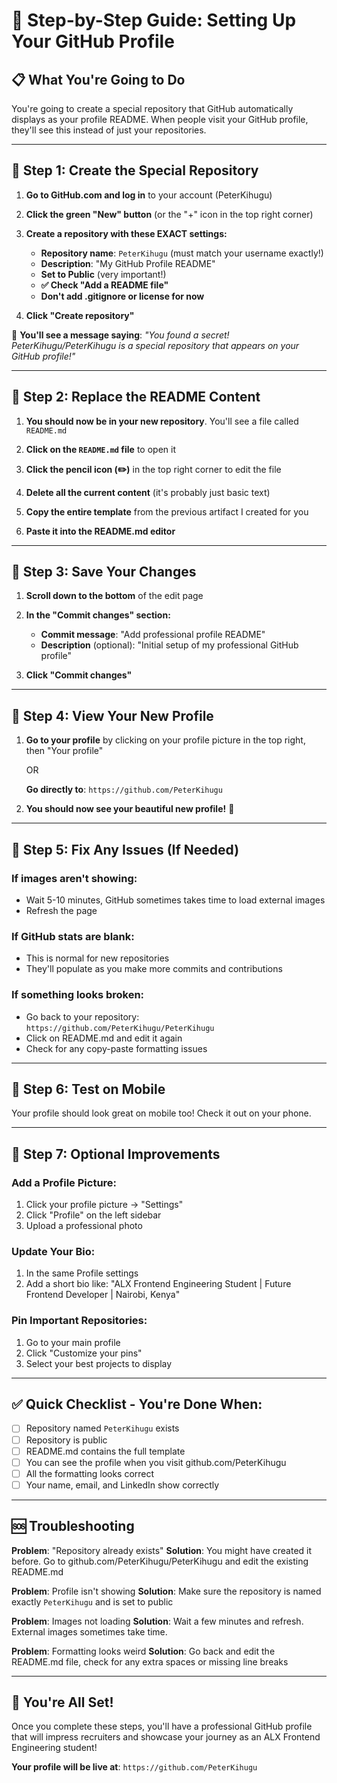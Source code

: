 # 🚀 Step-by-Step Guide: Setting Up Your GitHub Profile

## 📋 **What You're Going to Do**
You're going to create a special repository that GitHub automatically displays as your profile README. When people visit your GitHub profile, they'll see this instead of just your repositories.

---

## 🎯 **Step 1: Create the Special Repository**

1. **Go to GitHub.com and log in** to your account (PeterKihugu)

2. **Click the green "New" button** (or the "+" icon in the top right corner)

3. **Create a repository with these EXACT settings:**
   - **Repository name**: `PeterKihugu` (must match your username exactly!)
   - **Description**: "My GitHub Profile README"
   - **Set to Public** (very important!)
   - **✅ Check "Add a README file"**
   - **Don't add .gitignore or license for now**

4. **Click "Create repository"**

🎉 **You'll see a message saying**: *"You found a secret! PeterKihugu/PeterKihugu is a special repository that appears on your GitHub profile!"*

---

## 📝 **Step 2: Replace the README Content**

1. **You should now be in your new repository**. You'll see a file called `README.md`

2. **Click on the `README.md` file** to open it

3. **Click the pencil icon (✏️)** in the top right corner to edit the file

4. **Delete all the current content** (it's probably just basic text)

5. **Copy the entire template** from the previous artifact I created for you

6. **Paste it into the README.md editor**

---

## 💾 **Step 3: Save Your Changes**

1. **Scroll down to the bottom** of the edit page

2. **In the "Commit changes" section:**
   - **Commit message**: "Add professional profile README"
   - **Description** (optional): "Initial setup of my professional GitHub profile"

3. **Click "Commit changes"**

---

## 🎨 **Step 4: View Your New Profile**

1. **Go to your profile** by clicking on your profile picture in the top right, then "Your profile"
   
   OR
   
   **Go directly to**: `https://github.com/PeterKihugu`

2. **You should now see your beautiful new profile!** 🎉

---

## 🔧 **Step 5: Fix Any Issues (If Needed)**

### **If images aren't showing:**
- Wait 5-10 minutes, GitHub sometimes takes time to load external images
- Refresh the page

### **If GitHub stats are blank:**
- This is normal for new repositories
- They'll populate as you make more commits and contributions

### **If something looks broken:**
- Go back to your repository: `https://github.com/PeterKihugu/PeterKihugu`
- Click on README.md and edit it again
- Check for any copy-paste formatting issues

---

## 📱 **Step 6: Test on Mobile**
Your profile should look great on mobile too! Check it out on your phone.

---

## 🎯 **Step 7: Optional Improvements**

### **Add a Profile Picture:**
1. Click your profile picture → "Settings"
2. Click "Profile" on the left sidebar
3. Upload a professional photo

### **Update Your Bio:**
1. In the same Profile settings
2. Add a short bio like: "ALX Frontend Engineering Student | Future Frontend Developer | Nairobi, Kenya"

### **Pin Important Repositories:**
1. Go to your main profile
2. Click "Customize your pins"
3. Select your best projects to display

---

## ✅ **Quick Checklist - You're Done When:**

- [ ] Repository named `PeterKihugu` exists
- [ ] Repository is public
- [ ] README.md contains the full template
- [ ] You can see the profile when you visit github.com/PeterKihugu
- [ ] All the formatting looks correct
- [ ] Your name, email, and LinkedIn show correctly

---

## 🆘 **Troubleshooting**

**Problem**: "Repository already exists"
**Solution**: You might have created it before. Go to github.com/PeterKihugu/PeterKihugu and edit the existing README.md

**Problem**: Profile isn't showing
**Solution**: Make sure the repository is named exactly `PeterKihugu` and is set to public

**Problem**: Images not loading
**Solution**: Wait a few minutes and refresh. External images sometimes take time.

**Problem**: Formatting looks weird
**Solution**: Go back and edit the README.md file, check for any extra spaces or missing line breaks

---

## 🎉 **You're All Set!**

Once you complete these steps, you'll have a professional GitHub profile that will impress recruiters and showcase your journey as an ALX Frontend Engineering student!

**Your profile will be live at**: `https://github.com/PeterKihugu`
